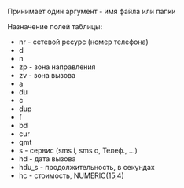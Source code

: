 Принимает один аргумент - имя файла или папки

Назначение полей таблицы:
* nr - сетевой ресурс (номер телефона)
* d 
* n 
* zp - зона направления
* zv - зона вызова
* a 
* du 
* c 
* dup 
* f 
* bd 
* cur 
* gmt 
* s - сервис (sms i, sms o, Телеф., ...)
* hd - дата вызова
* hdu_s - продолжительность, в секундах
* hc - стоимость, NUMERIC(15,4)